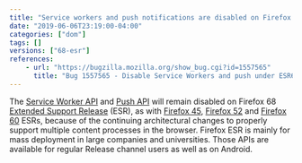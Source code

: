 ```yaml
---
title: "Service workers and push notifications are disabled on Firefox 68 ESR"
date: "2019-06-06T23:19:00-04:00"
categories: ["dom"]
tags: []
versions: ["68-esr"]
references:
    - url: "https://bugzilla.mozilla.org/show_bug.cgi?id=1557565"
      title: "Bug 1557565 - Disable Service Workers and push under ESR68 but not under Fennec"
---
```

The [Service Worker API](https://developer.mozilla.org/docs/Web/API/Service_Worker_API) and [Push API](https://developer.mozilla.org/docs/Web/API/Push_API) will remain disabled on Firefox 68 [Extended Support Release](https://www.mozilla.org/firefox/organizations/) (ESR), as with [Firefox 45](https://www.fxsitecompat.dev/en-CA/docs/2016/service-workers-have-been-disabled-in-firefox-45-esr/), [Firefox 52](https://www.fxsitecompat.dev/en-CA/docs/2017/service-workers-and-push-notifications-are-disabled-on-firefox-52-esr/) and [Firefox 60](https://www.fxsitecompat.dev/en-CA/docs/2018/service-workers-and-push-notifications-are-disabled-on-firefox-60-esr/) ESRs, because of the continuing architectural changes to properly support multiple content processes in the browser. Firefox ESR is mainly for mass deployment in large companies and universities. Those APIs are available for regular Release channel users as well as on Android.
